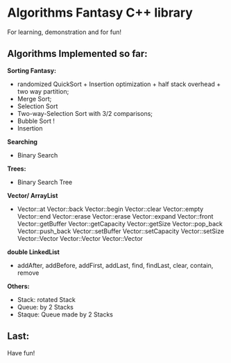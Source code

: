 Algorithms Fantasy C++ library
==============================

For learning, demonstration and for fun! 

Algorithms Implemented so far:
------------------------------

**Sorting Fantasy:** 
- randomized QuickSort + Insertion optimization + half stack overhead + two way partition; 
- Merge Sort; 
- Selection Sort
- Two-way-Selection Sort with 3/2 comparisons; 
- Bubble Sort !
- Insertion
 
**Searching**
- Binary Search

**Trees:**
- Binary Search Tree

**Vector/ ArrayList**
- Vector<Type>::at Vector<Type>::back Vector<Type>::begin Vector<Type>::clear Vector<Type>::empty Vector<Type>::end Vector<Type>::erase Vector<Type>::erase Vector<Type>::expand Vector<Type>::front Vector<Type>::getBuffer Vector<Type>::getCapacity Vector<Type>::getSize Vector<Type>::pop_back Vector<Type>::push_back Vector<Type>::setBuffer Vector<Type>::setCapacity Vector<Type>::setSize Vector<Type>::Vector Vector<Type>::Vector Vector<Type>::Vector

**double LinkedList**
- addAfter, addBefore, addFirst, addLast, find, findLast, clear, contain, remove

**Others:** 
- Stack: rotated Stack
- Queue: by 2 Stacks
- Staque: Queue made by 2 Stacks

Last:
-----------
Have fun! 

